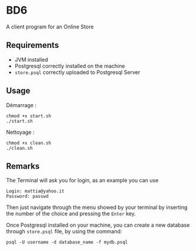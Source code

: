 # BD6

A client program for an Online Store

## Requirements

* JVM installed
* Postgresql correctly installed on the machine
* `store.psql` correctly uploaded to Postgresql Server

## Usage

Démarrage :

    chmod +x start.sh
    ./start.sh

Nettoyage :

    chmod +x clean.sh
    ./clean.sh

## Remarks

The Terminal will ask you for login, as an example you can use

    Login: mattia@yahoo.it
    Password: passwd

Then just navigate through the menu showed by your terminal by
inserting the number of the choice and pressing the `Enter` key.


Once Postgresql installed on your machine, you can create a new
database through `store.psql` file, by using the command:

    psql -U username -d database_name -f mydb.psql
